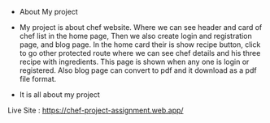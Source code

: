 * About My project

* My project is about chef website. Where we can see header and card of chef list in the home page, Then we also create login and registration page, and blog page. In the home card their is show recipe button, click to go other protected route where we can see chef details and his three recipe with ingredients. This page is shown when any one is login or registered. Also blog page can convert to pdf and it download as a pdf file format.

* It is all about my project

Live Site : https://chef-project-assignment.web.app/
